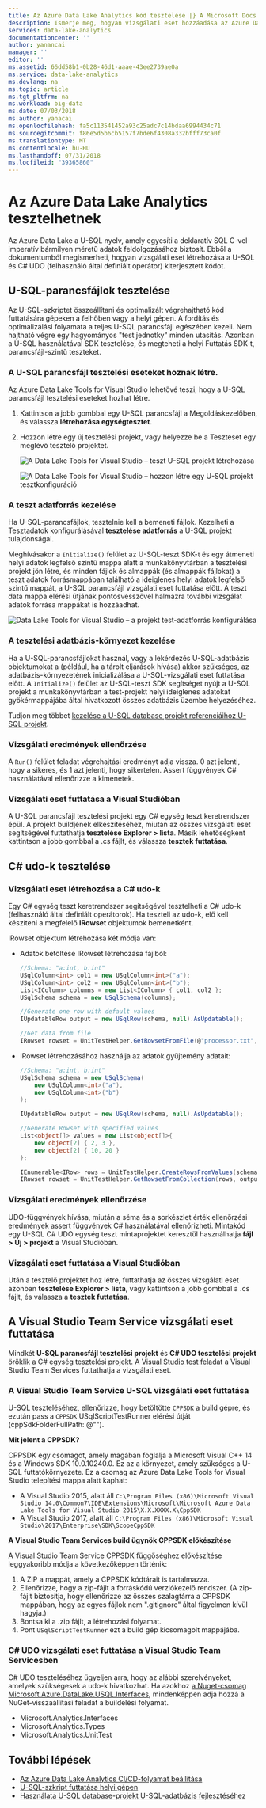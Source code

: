```yaml
---
title: Az Azure Data Lake Analytics kód tesztelése |} A Microsoft Docs
description: Ismerje meg, hogyan vizsgálati eset hozzáadása az Azure Data Lake Analytics U-SQL és a kiterjesztett C#-kódot.
services: data-lake-analytics
documentationcenter: ''
author: yanancai
manager: ''
editor: ''
ms.assetid: 66dd58b1-0b28-46d1-aaae-43ee2739ae0a
ms.service: data-lake-analytics
ms.devlang: na
ms.topic: article
ms.tgt_pltfrm: na
ms.workload: big-data
ms.date: 07/03/2018
ms.author: yanacai
ms.openlocfilehash: fa5c113541452a93c25adc7c14bdaa6994434c71
ms.sourcegitcommit: f86e5d5b6cb5157f7bde6f4308a332bfff73ca0f
ms.translationtype: MT
ms.contentlocale: hu-HU
ms.lasthandoff: 07/31/2018
ms.locfileid: "39365860"
---
```

# <a name="test-your-azure-data-lake-analytics-code"></a>Az Azure Data Lake Analytics tesztelhetnek

Az Azure Data Lake a U-SQL nyelv, amely egyesíti a deklaratív SQL C-vel imperatív bármilyen méretű adatok feldolgozásához biztosít. Ebből a dokumentumból megismerheti, hogyan vizsgálati eset létrehozása a U-SQL és C# UDO (felhasználó által definiált operátor) kiterjesztett kódot.

## <a name="test-u-sql-scripts"></a>U-SQL-parancsfájlok tesztelése

Az U-SQL-szkriptet összeállítani és optimalizált végrehajtható kód futtatására gépeken a felhőben vagy a helyi gépen. A fordítás és optimalizálási folyamata a teljes U-SQL parancsfájl egészében kezeli. Nem hajtható végre egy hagyományos "test jednotky" minden utasítás. Azonban a U-SQL használatával SDK tesztelése, és megteheti a helyi Futtatás SDK-t, parancsfájl-szintű teszteket.

### <a name="create-test-cases-for-u-sql-script"></a>A U-SQL parancsfájl tesztelési eseteket hoznak létre.

Az Azure Data Lake Tools for Visual Studio lehetővé teszi, hogy a U-SQL parancsfájl tesztelési eseteket hozhat létre.

1.  Kattintson a jobb gombbal egy U-SQL parancsfájl a Megoldáskezelőben, és válassza **létrehozása egységtesztet**.
2.  Hozzon létre egy új tesztelési projekt, vagy helyezze be a Teszteset egy meglévő tesztelő projektet.

    ![A Data Lake Tools for Visual Studio – teszt U-SQL projekt létrehozása](./media/data-lake-analytics-cicd-test/data-lake-tools-create-usql-test-project.png) 

    ![A Data Lake Tools for Visual Studio – hozzon létre egy U-SQL projekt tesztkonfiguráció](./media/data-lake-analytics-cicd-test/data-lake-tools-create-usql-test-project-configure.png) 

### <a name="manage-the-test-data-source"></a>A teszt adatforrás kezelése

Ha U-SQL-parancsfájlok, tesztelnie kell a bemeneti fájlok. Kezelheti a Tesztadatok konfigurálásával **tesztelése adatforrás** a U-SQL projekt tulajdonságai. 

Meghívásakor a `Initialize()` felület az U-SQL-teszt SDK-t és egy átmeneti helyi adatok legfelső szintű mappa alatt a munkakönyvtárban a tesztelési projekt jön létre, és minden fájlok és almappák (és almappák fájlokat) a teszt adatok forrásmappában található a ideiglenes helyi adatok legfelső szintű mappát, a U-SQL parancsfájl vizsgálati eset futtatása előtt. A teszt data mappa elérési útjának pontosvesszővel halmazra további vizsgálat adatok forrása mappákat is hozzáadhat.

![Data Lake Tools for Visual Studio – a projekt test-adatforrás konfigurálása](./media/data-lake-analytics-cicd-test/data-lake-tools-configure-project-test-data-source.png)

### <a name="manage-the-database-environment-for-testing"></a>A tesztelési adatbázis-környezet kezelése

Ha a U-SQL-parancsfájlokat használ, vagy a lekérdezés U-SQL-adatbázis objektumokat a (például, ha a tárolt eljárások hívása) akkor szükséges, az adatbázis-környezetének inicializálása a U-SQL-vizsgálati eset futtatása előtt. A `Initialize()` felület az U-SQL-teszt SDK segítséget nyújt a U-SQL projekt a munkakönyvtárban a test-projekt helyi ideiglenes adatokat gyökérmappájába által hivatkozott összes adatbázis üzembe helyezéséhez. 

Tudjon meg többet [kezelése a U-SQL database projekt referenciáihoz U-SQL projekt](data-lake-analytics-data-lake-tools-develop-usql-database.md#reference-a-u-sql-database-project).

### <a name="verify-test-results"></a>Vizsgálati eredmények ellenőrzése

A `Run()` felület feladat végrehajtási eredményt adja vissza. 0 azt jelenti, hogy a sikeres, és 1 azt jelenti, hogy sikertelen. Assert függvények C# használatával ellenőrizze a kimenetek. 

### <a name="run-test-cases-in-visual-studio"></a>Vizsgálati eset futtatása a Visual Studióban

A U-SQL parancsfájl tesztelési projekt egy C# egység teszt keretrendszer épül. A projekt buildjének elkészítéséhez, miután az összes vizsgálati eset segítségével futtathatja **tesztelése Explorer > lista**. Másik lehetőségként kattintson a jobb gombbal a .cs fájlt, és válassza **tesztek futtatása**.

## <a name="test-c-udos"></a>C# udo-k tesztelése

### <a name="create-test-cases-for-c-udos"></a>Vizsgálati eset létrehozása a C# udo-k

Egy C# egység teszt keretrendszer segítségével tesztelheti a C# udo-k (felhasználó által definiált operátorok). Ha teszteli az udo-k, elő kell készíteni a megfelelő **IRowset** objektumok bemenetként.

IRowset objektum létrehozása két módja van:

- Adatok betöltése IRowset létrehozása fájlból:

    ```csharp
    //Schema: "a:int, b:int"
    USqlColumn<int> col1 = new USqlColumn<int>("a");
    USqlColumn<int> col2 = new USqlColumn<int>("b");
    List<IColumn> columns = new List<IColumn> { col1, col2 };
    USqlSchema schema = new USqlSchema(columns);

    //Generate one row with default values
    IUpdatableRow output = new USqlRow(schema, null).AsUpdatable();

    //Get data from file
    IRowset rowset = UnitTestHelper.GetRowsetFromFile(@"processor.txt", schema, output.AsReadOnly(), discardAdditionalColumns: true, rowDelimiter: null, columnSeparator: '\t');
    ```

- IRowset létrehozásához használja az adatok gyűjtemény adatait:

    ```csharp
    //Schema: "a:int, b:int"
    USqlSchema schema = new USqlSchema(
        new USqlColumn<int>("a"),
        new USqlColumn<int>("b")
    );

    IUpdatableRow output = new USqlRow(schema, null).AsUpdatable();

    //Generate Rowset with specified values
    List<object[]> values = new List<object[]>{
        new object[2] { 2, 3 },
        new object[2] { 10, 20 }
    };

    IEnumerable<IRow> rows = UnitTestHelper.CreateRowsFromValues(schema, values);
    IRowset rowset = UnitTestHelper.GetRowsetFromCollection(rows, output.AsReadOnly());
    ```

### <a name="verify-test-results"></a>Vizsgálati eredmények ellenőrzése

UDO-függvények hívása, miután a séma és a sorkészlet érték ellenőrzési eredmények assert függvények C# használatával ellenőrizheti. Mintakód egy U-SQL C# UDO egység teszt mintaprojektet keresztül használhatja **fájl > Új > projekt** a Visual Studióban.

### <a name="run-test-cases-in-visual-studio"></a>Vizsgálati eset futtatása a Visual Studióban

Után a tesztelő projektet hoz létre, futtathatja az összes vizsgálati eset azonban **tesztelése Explorer > lista**, vagy kattintson a jobb gombbal a .cs fájlt, és válassza a **tesztek futtatása**.

## <a name="run-test-cases-in-visual-studio-team-service"></a>A Visual Studio Team Service vizsgálati eset futtatása

Mindkét **U-SQL parancsfájl tesztelési projekt** és **C# UDO tesztelési projekt** öröklik a C# egység tesztelési projekt. A [Visual Studio test feladat](https://docs.microsoft.com/vsts/pipelines/test/getting-started-with-continuous-testing?view=vsts) a Visual Studio Team Services futtathatja a vizsgálati eset. 

### <a name="run-u-sql-test-cases-in-visual-studio-team-service"></a>A Visual Studio Team Service U-SQL vizsgálati eset futtatása

U-SQL teszteléséhez, ellenőrizze, hogy betöltötte `CPPSDK` a build gépre, és ezután pass a `CPPSDK` USqlScriptTestRunner elérési útját (cppSdkFolderFullPath: @"").

**Mit jelent a CPPSDK?**

CPPSDK egy csomagot, amely magában foglalja a Microsoft Visual C++ 14 és a Windows SDK 10.0.10240.0. Ez az a környezet, amely szükséges a U-SQL futtatókörnyezete. Ez a csomag az Azure Data Lake Tools for Visual Studio telepítési mappa alatt kaphat:

- A Visual Studio 2015, alatt áll `C:\Program Files (x86)\Microsoft Visual Studio 14.0\Common7\IDE\Extensions\Microsoft\Microsoft Azure Data Lake Tools for Visual Studio 2015\X.X.XXXX.X\CppSDK`
- A Visual Studio 2017, alatt áll `C:\Program Files (x86)\Microsoft Visual Studio\2017\Enterprise\SDK\ScopeCppSDK`

**A Visual Studio Team Services build ügynök CPPSDK előkészítése**

A Visual Studio Team Service CPPSDK függőséghez előkészítése leggyakoribb módja a következőképpen történik:

1.  A ZIP a mappát, amely a CPPSDK kódtárait is tartalmazza.
2.  Ellenőrizze, hogy a zip-fájlt a forráskódú verziókezelő rendszer. (A zip-fájlt biztosítja, hogy ellenőrizze az összes szalagtárra a CPPSDK mappában, hogy az egyes fájlok nem ".gitignore" által figyelmen kívül hagyja.)   
3.  Bontsa ki a .zip fájlt, a létrehozási folyamat.
4.  Pont `USqlScriptTestRunner` ezt a build gép kicsomagolt mappájába.

### <a name="run-c-udo-test-cases-in-visual-studio-team-services"></a>C# UDO vizsgálati eset futtatása a Visual Studio Team Servicesben

C# UDO teszteléséhez ügyeljen arra, hogy az alábbi szerelvényeket, amelyek szükségesek a udo-k hivatkozhat. Ha azokhoz [a Nuget-csomag Microsoft.Azure.DataLake.USQL.Interfaces](https://www.nuget.org/packages/Microsoft.Azure.DataLake.USQL.Interfaces/), mindenképpen adja hozzá a NuGet-visszaállítási feladat a buildelési folyamat.

* Microsoft.Analytics.Interfaces
* Microsoft.Analytics.Types
* Microsoft.Analytics.UnitTest

## <a name="next-steps"></a>További lépések

- [Az Azure Data Lake Analytics CI/CD-folyamat beállítása](data-lake-analytics-cicd-overview.md)
- [U-SQL-szkript futtatása helyi gépen](data-lake-analytics-data-lake-tools-local-run.md)
- [Használata U-SQL database-projekt U-SQL-adatbázis fejlesztéséhez](data-lake-analytics-data-lake-tools-develop-usql-database.md)

